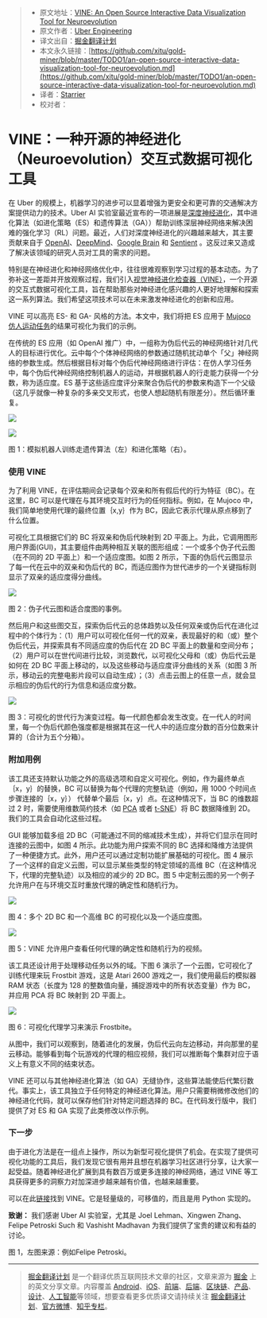 > * 原文地址：[VINE: An Open Source Interactive Data Visualization Tool for Neuroevolution](https://eng.uber.com/vine/)
> * 原文作者：[Uber Engineering](https://eng.uber.com/)
> * 译文出自：[掘金翻译计划](https://github.com/xitu/gold-miner)
> * 本文永久链接：[https://github.com/xitu/gold-miner/blob/master/TODO1/an-open-source-interactive-data-visualization-tool-for-neuroevolution.md](https://github.com/xitu/gold-miner/blob/master/TODO1/an-open-source-interactive-data-visualization-tool-for-neuroevolution.md)
> * 译者：[Starrier](https://github.com/Starrier)
> * 校对者：

# VINE：一种开源的神经进化（Neuroevolution）交互式数据可视化工具

在 Uber 的规模上，机器学习的进步可以显着增强为更安全和更可靠的交通解决方案提供动力的技术。Uber AI 实验室最近宣布的一项进展是[深度神经进化](https://eng.uber.com/deep-neuroevolution/)，其中进化算法（如进化策略（ES）和遗传算法（GA））帮助训练深层神经网络来解决困难的强化学习（RL）问题。最近，人们对深度神经进化的兴趣越来越大，其主要贡献来自于 [OpenAI](https://blog.openai.com/evolution-strategies/)、[DeepMind](https://deepmind.com/blog/population-based-training-neural-networks/)、[Google Brain](https://arxiv.org/abs/1802.01548) 和 [Sentient](https://www.sentient.ai/blog/evolution-is-the-new-deep-learning/) 。这反过来又造成了解决该领域的研究人员对工具的需求的问题。

特别是在神经进化和神经网络优化中，往往很难观察到学习过程的基本动态。为了弥补这一差距并开放观察过程，我们引入[视觉神经进化检查器（VINE）](https://github.com/uber-common/deep-neuroevolution)，一个开源的交互式数据可视化工具，旨在帮助那些对神经进化感兴趣的人更好地理解和探索这一系列算法。我们希望这项技术可以在未来激发神经进化的创新和应用。

VINE 可以高亮 ES- 和 GA- 风格的方法。本文中，我们将把 ES 应用于 [Mujoco](http://www.mujoco.org/index.html) [仿人运动任务](https://gym.openai.com/)的结果可视化为我们的示例。

在传统的 ES 应用（如 OpenAI 推广）中，一组称为伪后代云的神经网络针对几代人的目标进行优化。云中每个个体神经网络的参数通过随机扰动单个「父」神经网络的参数生成。然后根据目标对每个伪后代神经网络进行评估：在仿人学习任务中，每个伪后代神经网络控制机器人的运动，并根据机器人的行走能力获得一个分数，称为适应度。ES 基于这些适应度评分来聚合伪后代的参数来构造下一个父级（这几乎就像一种复杂的多亲交叉形式，也使人想起随机有限差分）。然后循环重复。

[![](https://eng.uber.com/wp-content/uploads/2018/03/fig1_left.gif)](http://eng.uber.com/wp-content/uploads/2018/03/fig1_left.gif)

[![](https://eng.uber.com/wp-content/uploads/2018/03/fig1_right.gif)](http://eng.uber.com/wp-content/uploads/2018/03/fig1_right.gif)

图 1：模拟机器人训练走遗传算法（左）和进化策略（右）。

### 使用 VINE

为了利用 VINE，在评估期间会记录每个双亲和所有假后代的行为特征（BC）。在这里，BC 可以是代理在与其环境交互时行为的任何指标。例如，在 Mujoco 中，我们简单地使用代理的最终位置｛x,y｝作为 BC，因此它表示代理从原点移到了什么位置。

可视化工具根据它们的 BC 将双亲和伪后代映射到 2D 平面上。为此，它调用图形用户界面(GUI)，其主要组件由两种相互关联的图形组成：一个或多个伪子代云图（在不同的 2D 平面上）和一个适应度图。如图 2 所示，下面的伪后代云图显示了每一代在云中的双亲和伪后代的 BC，而适应图作为世代进步的一个关键指标则显示了双亲的适应度得分曲线。

[![](https://eng.uber.com/wp-content/uploads/2018/03/image8.png)](http://eng.uber.com/wp-content/uploads/2018/03/image8.png)

图 2：伪子代云图和适合度图的事例。

然后用户和这些图交互，探索伪后代云的总体趋势以及任何双亲或伪后代在进化过程中的个体行为：（1）用户可以可视化任何一代的双亲，表现最好的和（或）整个伪后代云，并探索具有不同适应度的伪后代在 2D BC 平面上的数量和空间分布；（2）用户可以在世代间进行比较，浏览数代，以可视化父母和（或）伪后代云是如何在 2D BC 平面上移动的，以及这些移动与适应度评分曲线的关系（如图 3 所示，移动云的完整电影片段可以自动生成）；（3）点击云图上的任意一点，就会显示相应的伪后代的行为信息和适应度分数。

[![](https://eng.uber.com/wp-content/uploads/2018/03/image7.gif)](http://eng.uber.com/wp-content/uploads/2018/03/image7.gif)

图 3：可视化的世代行为演变过程。每一代颜色都会发生改变。在一代人的时间里，每一个伪后代颜色强度都是根据其在这一代人中的适应度分数的百分位数来计算的（合计为五个分箱）。

### 附加用例

该工具还支持默认功能之外的高级选项和自定义可视化。例如，作为最终单点｛x，y｝的替换，BC 可以替换为每个代理的完整轨迹（例如，用 1000 个时间点步骤连接的｛x，y｝） 代替单个最后｛x，y｝点。在这种情况下，当 BC 的维数超过 2 时，需要使用维数简约技术（如 [PCA](https://en.wikipedia.org/wiki/Principal_component_analysis) 或者 [t-SNE](https://lvdmaaten.github.io/tsne/)）将 BC 数据降维到 2D。我们的工具会自动化这些过程。

GUI 能够加载多组 2D BC（可能通过不同的缩减技术生成），并将它们显示在同时连接的云图中，如图 4 所示。此功能为用户探索不同的 BC 选择和降维方法提供了一种便捷方式。此外，用户还可以通过定制功能扩展基础的可视化。图 4 展示了一个这样的自定义云图，可以显示某些类型的特定领域的高维 BC（在这种情况下，代理的完整轨迹）以及相应的减少的 2D BC。图 5 中定制云图的另一个例子允许用户在与环境交互时重放代理的确定性和随机行为。

[![](https://eng.uber.com/wp-content/uploads/2018/03/image1-2.png)](http://eng.uber.com/wp-content/uploads/2018/03/image1-2.png)

图  4：多个 2D BC 和一个高维 BC 的可视化以及一个适应度图。 

[![](https://eng.uber.com/wp-content/uploads/2018/03/image2.gif)](http://eng.uber.com/wp-content/uploads/2018/03/image2.gif)

图 5：VINE 允许用户查看任何代理的确定性和随机行为的视频。

该工具还设计用于处理移动任务以外的域。下图 6 演示了一个云图，它可视化了训练代理来玩 Frostbit 游戏，这是 Atari 2600 游戏之一，我们使用最后的模拟器 RAM 状态（长度为 128 的整数值向量，捕捉游戏中的所有状态变量）作为 BC，并应用 PCA 将 BC 映射到 2D 平面上。

[![](https://eng.uber.com/wp-content/uploads/2018/03/image3-1.png)](http://eng.uber.com/wp-content/uploads/2018/03/image3-1.png)

图 6：可视化代理学习来演示 Frostbite。 

从图中，我们可以观察到，随着进化的发展，伪后代云向左边移动，并向那里的星云移动。能够看到每个玩游戏的代理的相应视频，我们可以推断每个集群对应于语义上有意义不同的结束状态。

VINE 还可以与其他神经进化算法（如 GA）无缝协作，这些算法能使后代繁衍数代。事实上，该工具独立于任何特定的神经进化算法。用户只需要稍微修改他们的神经进化代码，就可以保存他们针对特定问题选择的 BC。在代码发行版中，我们提供了对 ES 和 GA 实现了此类修改以作示例。

### 下一步

由于进化方法是在一组点上操作，所以为新型可视化提供了机会。在实现了提供可视化功能的工具后，我们发现它很有用并且想在机器学习社区进行分享，让大家一起受益。随着神经进化扩展到具有数百万或更多连接的神经网络，通过 VINE 等工具获得更多的洞察力对加深进步越来越有价值，也越来越重要。

可以在此[链接](https://github.com/uber-common/deep-neuroevolution/tree/master/visual_inspector)找到 VINE。它是轻量级的，可移值的，而且是用 Python 实现的。

**致谢：** 我们感谢 Uber AI 实验室，尤其是 Joel Lehman、Xingwen Zhang、Felipe Petroski Such 和 Vashisht Madhavan 为我们提供了宝贵的建议和有益的讨论。 

图 1，左图来源：例如Felipe Petroski。


---

> [掘金翻译计划](https://github.com/xitu/gold-miner) 是一个翻译优质互联网技术文章的社区，文章来源为 [掘金](https://juejin.im) 上的英文分享文章。内容覆盖 [Android](https://github.com/xitu/gold-miner#android)、[iOS](https://github.com/xitu/gold-miner#ios)、[前端](https://github.com/xitu/gold-miner#前端)、[后端](https://github.com/xitu/gold-miner#后端)、[区块链](https://github.com/xitu/gold-miner#区块链)、[产品](https://github.com/xitu/gold-miner#产品)、[设计](https://github.com/xitu/gold-miner#设计)、[人工智能](https://github.com/xitu/gold-miner#人工智能)等领域，想要查看更多优质译文请持续关注 [掘金翻译计划](https://github.com/xitu/gold-miner)、[官方微博](http://weibo.com/juejinfanyi)、[知乎专栏](https://zhuanlan.zhihu.com/juejinfanyi)。
